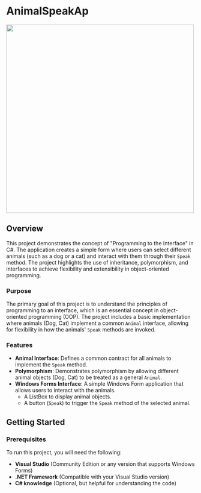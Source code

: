 # AnimalSpeakAp
<img src="https://github.com/user-attachments/assets/5e48697e-283d-4ba2-889c-3fc4dd3851bb" width="500" />

## Overview

This project demonstrates the concept of "Programming to the Interface" in C#. The application creates a simple form where users can select different animals (such as a dog or a cat) and interact with them through their `Speak` method. The project highlights the use of inheritance, polymorphism, and interfaces to achieve flexibility and extensibility in object-oriented programming.

### Purpose

The primary goal of this project is to understand the principles of programming to an interface, which is an essential concept in object-oriented programming (OOP). The project includes a basic implementation where animals (Dog, Cat) implement a common `Animal` interface, allowing for flexibility in how the animals' `Speak` methods are invoked.

### Features

- **Animal Interface**: Defines a common contract for all animals to implement the `Speak` method.
- **Polymorphism**: Demonstrates polymorphism by allowing different animal objects (Dog, Cat) to be treated as a general `Animal`.
- **Windows Forms Interface**: A simple Windows Form application that allows users to interact with the animals.
  - A ListBox to display animal objects.
  - A button (`Speak`) to trigger the `Speak` method of the selected animal.

## Getting Started

### Prerequisites

To run this project, you will need the following:

- **Visual Studio** (Community Edition or any version that supports Windows Forms)
- **.NET Framework** (Compatible with your Visual Studio version)
- **C# knowledge** (Optional, but helpful for understanding the code)
